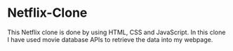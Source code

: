 # Netflix-Clone
This Netflix clone is done by using HTML, CSS and JavaScript. In this clone I have used movie database APIs to retrieve the data into my webpage.
